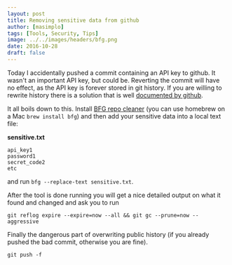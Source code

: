 ```yaml
---
layout: post
title: Removing sensitive data from github
author: [masimplo]
tags: [Tools, Security, Tips]
image: ../../images/headers/bfg.png
date: 2016-10-28
draft: false
---
```


Today I accidentally pushed a commit containing an API key to github. It wasn't an important API key, but could be. Reverting the commit will have no effect, as the API key is forever stored in git history.
If you are willing to rewrite history there is a solution that is well [documented by github](https://help.github.com/articles/remove-sensitive-data/).

It all boils down to this. Install [BFG repo cleaner](https://rtyley.github.io/bfg-repo-cleaner/) (you can use homebrew on a Mac `brew install bfg`) and then add your sensitive data into a local text file:

**sensitive.txt**
```
api_key1
password1
secret_code2
etc
```

and run `bfg --replace-text sensitive.txt`.

After the tool is done running you will get a nice detailed output on what it found and changed and ask you to run

`git reflog expire --expire=now --all && git gc --prune=now --aggressive`

Finally the dangerous part of overwriting public history (if you already pushed the bad commit, otherwise you are fine).

`git push -f`
